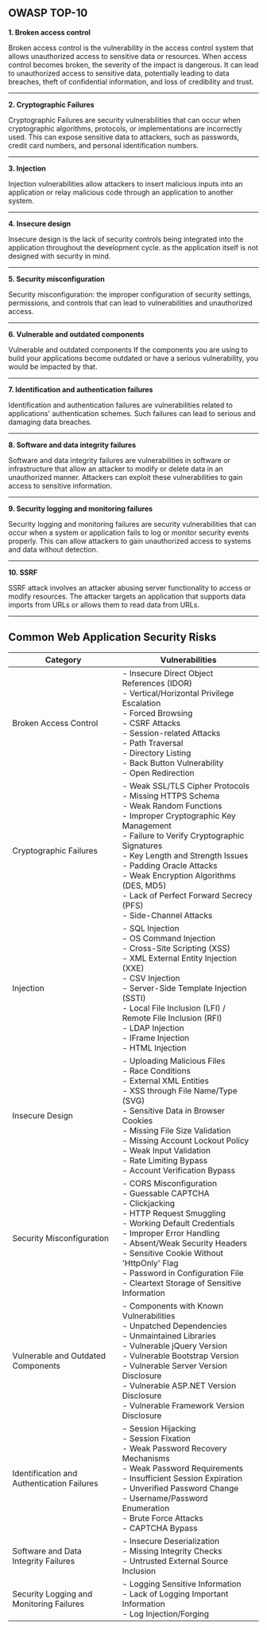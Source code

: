 **OWASP TOP-10**
---

**1.	Broken access control**
   
Broken access control is the vulnerability in the access control system that allows unauthorized access to sensitive data or resources.
When access control becomes broken, the severity of the impact is dangerous.
It can lead to unauthorized access to sensitive data, potentially leading to data breaches, theft of confidential information, and loss of credibility and trust.

---

**2.	Cryptographic Failures**
   
Cryptographic Failures are security vulnerabilities that can occur when cryptographic algorithms, protocols, or implementations are incorrectly used. This can expose sensitive data to attackers, such as passwords, credit card numbers, and personal identification numbers.

---

**3.	Injection**
   
Injection vulnerabilities allow attackers to insert malicious inputs into an application or relay malicious code through an application to another system.

---

**4.	Insecure design**
   
Insecure design is the lack of security controls being integrated into the application throughout the development cycle. as the application itself is not designed with security in mind.

---

**5. Security misconfiguration**
   
Security misconfiguration: the improper configuration of security settings, permissions, and controls that can lead to vulnerabilities and unauthorized access.

---

**6.	Vulnerable and outdated components**
   
Vulnerable and outdated components If the components you are using to build your applications become outdated or have a serious vulnerability, you would be impacted by that.

---

**7.	Identification and authentication failures**
   
Identification and authentication failures are vulnerabilities related to applications' authentication schemes. Such failures can lead to serious and damaging data breaches.

---

**8.	Software and data integrity failures**

Software and data integrity failures are vulnerabilities in software or infrastructure that allow an attacker to modify or delete data in an unauthorized manner. Attackers can exploit these vulnerabilities to gain access to sensitive information.

 ---
 
**9.	Security logging and monitoring failures**

Security logging and monitoring failures are security vulnerabilities that can occur when a system or application fails to log or monitor security events properly. This can allow attackers to gain unauthorized access to systems and data without detection.

---

**10.	SSRF**
    
SSRF attack involves an attacker abusing server functionality to access or modify resources. The attacker targets an application that supports data imports from URLs or allows them to read data from URLs.

---


## Common Web Application Security Risks


| Category | Vulnerabilities |
|---|---|
| Broken Access Control |  - Insecure Direct Object References (IDOR) <br> - Vertical/Horizontal Privilege Escalation <br> - Forced Browsing <br> - CSRF Attacks <br> - Session-related Attacks <br> - Path Traversal <br> - Directory Listing  <br> - Back Button Vulnerability <br> - Open Redirection |
| Cryptographic Failures | - Weak SSL/TLS Cipher Protocols <br> - Missing HTTPS Schema <br> - Weak Random Functions <br> - Improper Cryptographic Key Management <br> - Failure to Verify Cryptographic Signatures <br> - Key Length and Strength Issues <br> - Padding Oracle Attacks <br> - Weak Encryption Algorithms (DES, MD5) <br> - Lack of Perfect Forward Secrecy (PFS) <br> - Side-Channel Attacks |
| Injection | - SQL Injection <br> - OS Command Injection <br> - Cross-Site Scripting (XSS) <br> - XML External Entity Injection (XXE) <br> - CSV Injection <br> - Server-Side Template Injection (SSTI) <br> - Local File Inclusion (LFI) / Remote File Inclusion (RFI) <br> - LDAP Injection <br> - IFrame Injection <br> - HTML Injection |
| Insecure Design | - Uploading Malicious Files <br> - Race Conditions <br> - External XML Entities <br> - XSS through File Name/Type (SVG) <br> - Sensitive Data in Browser Cookies <br> - Missing File Size Validation <br> - Missing Account Lockout Policy <br> - Weak Input Validation <br> - Rate Limiting Bypass <br> - Account Verification Bypass |
| Security Misconfiguration | - CORS Misconfiguration <br> - Guessable CAPTCHA <br> - Clickjacking <br> - HTTP Request Smuggling <br> - Working Default Credentials <br> - Improper Error Handling <br> - Absent/Weak Security Headers <br> - Sensitive Cookie Without 'HttpOnly' Flag <br> - Password in Configuration File <br> - Cleartext Storage of Sensitive Information |
| Vulnerable and Outdated Components | - Components with Known Vulnerabilities <br> - Unpatched Dependencies <br> - Unmaintained Libraries <br> - Vulnerable jQuery Version <br> - Vulnerable Bootstrap Version <br> - Vulnerable Server Version Disclosure <br> - Vulnerable ASP.NET Version Disclosure <br> - Vulnerable Framework Version Disclosure |
| Identification and Authentication Failures | - Session Hijacking <br> - Session Fixation <br> - Weak Password Recovery Mechanisms <br> - Weak Password Requirements <br>  - Insufficient Session Expiration <br> - Unverified Password Change <br> - Username/Password Enumeration <br> - Brute Force Attacks <br> - CAPTCHA Bypass |
| Software and Data Integrity Failures | - Insecure Deserialization <br> - Missing Integrity Checks <br> - Untrusted External Source Inclusion |
| Security Logging and Monitoring Failures | - Logging Sensitive Information <br> - Lack of Logging Important Information <br> - Log Injection/Forging |



